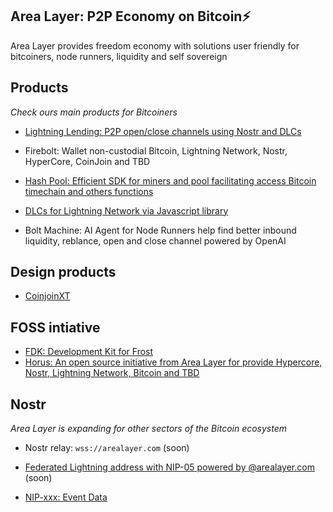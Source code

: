 ## Area Layer: P2P Economy on Bitcoin⚡️

Area Layer provides freedom economy with solutions user friendly for bitcoiners, node runners, liquidity and self sovereign

## Products

*Check ours main products for Bitcoiners*


- [Lightning Lending: P2P open/close channels using Nostr and DLCs](https://github.com/AreaLayer/Lightning-Lending)

- Firebolt: Wallet non-custodial Bitcoin, Lightning Network, Nostr, HyperCore, CoinJoin and TBD

- [Hash Pool: Efficient SDK for miners and pool facilitating access Bitcoin timechain and others functions](https://github.com/AreaLayer/HashPool)

- [DLCs for Lightning Network via Javascript library](https://github.com/AreaLayer/javascript-dlc)

- Bolt Machine: AI Agent for Node Runners help find better inbound liquidity, reblance, open and close channel powered by OpenAI 



## Design products

- [CoinjoinXT](https://github.com/AreaLayer/CoinjoinXT)
  
## FOSS intiative

- [FDK: Development Kit for Frost](https://github.com/FrostDevKit)
- [Horus: An open source initiative from Area Layer for provide Hypercore, Nostr, Lightning Network, Bitcoin and TBD](https://github.com/Horus-Org)

## Nostr 

*Area Layer is expanding for other sectors of the Bitcoin ecosystem* 

- Nostr relay: `wss://arealayer.com` (soon)

- [Federated Lightning address with NIP-05 powered by @arealayer.com](https://github.com/AreaLayer/LNURL) (soon)

- [NIP-xxx: Event Data](https://github.com/AreaLayer/NIP-xxx)

